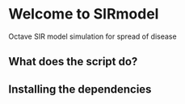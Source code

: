 # Welcome to SIRmodel
Octave SIR model simulation for spread of disease

## What does the script do?

## Installing the dependencies

